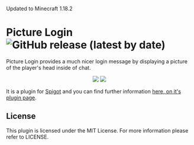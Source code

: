 Updated to Minecraft 1.18.2

Picture Login ![GitHub release (latest by date)](https://img.shields.io/github/v/release/ItsNathanG/PictureLogin?style=flat-square)
===

Picture Login provides a much nicer login message by displaying a picture of the player's head inside of chat.

<div align="center">
  <img src="https://i.imgur.com/kNW94py.png">

  <img src="https://bstats.org/signatures/bukkit/PictureLogin.svg">
</div>

It is a plugin for [Spigot](http://www.spigotmc.org/) and you can find further information [here, on it's plugin page](http://www.spigotmc.org/resources/picture-login.4514/).

License
---
This plugin is licensed under the MIT License. For more information please refer to LICENSE.
